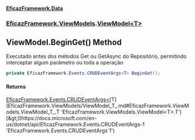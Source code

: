 #### [EficazFramework.Data](EficazFrameworkData.md 'EficazFramework Data')
### [EficazFramework.ViewModels](EficazFrameworkData.md#EficazFramework.ViewModels 'EficazFramework.ViewModels').[ViewModel&lt;T&gt;](EficazFramework.ViewModels/ViewModel_T_.md 'EficazFramework.ViewModels.ViewModel<T>')

## ViewModel<T>.BeginGet() Method

Executado antes dos métodos Get ou GetAsync do Repositório, permitindo interceptar algum parâmetro ou toda a operação

```csharp
private EficazFramework.Events.CRUDEventArgs<T> BeginGet();
```

#### Returns
[EficazFramework.Events.CRUDEventArgs&lt;](https://docs.microsoft.com/en-us/dotnet/api/EficazFramework.Events.CRUDEventArgs-1 'EficazFramework.Events.CRUDEventArgs`1')[T](EficazFramework.ViewModels/ViewModel_T_.md#EficazFramework.ViewModels.ViewModel_T_.T 'EficazFramework.ViewModels.ViewModel<T>.T')[&gt;](https://docs.microsoft.com/en-us/dotnet/api/EficazFramework.Events.CRUDEventArgs-1 'EficazFramework.Events.CRUDEventArgs`1')